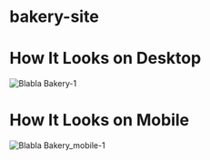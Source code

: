# bakery-site

# How It Looks on Desktop

![Blabla Bakery-1](https://user-images.githubusercontent.com/59491631/175108573-c31197cf-20bf-45fa-a966-c74bf99ab30f.jpg)


# How It Looks on Mobile

![Blabla Bakery_mobile-1](https://user-images.githubusercontent.com/59491631/175108635-a77ba723-82e9-4cfb-b91b-7c6c919ff3d6.jpg)
